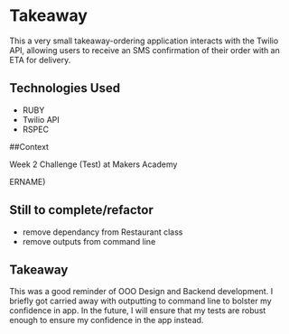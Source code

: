 Takeaway
=======================

This a very small takeaway-ordering application interacts with the Twilio API, allowing users to receive an SMS confirmation of their order with an ETA for delivery.


## Technologies Used

- RUBY
- Twilio API
- RSPEC

##Context

Week 2 Challenge (Test) at Makers Academy

ERNAME)

## Still to complete/refactor

- remove dependancy from Restaurant class
- remove outputs from command line

## Takeaway

This was a good reminder of OOO Design  and Backend development. I briefly got carried away with outputting to command line to bolster my confidence in app. In the future, I will ensure that my tests are robust enough to ensure my confidence in the app instead. 
